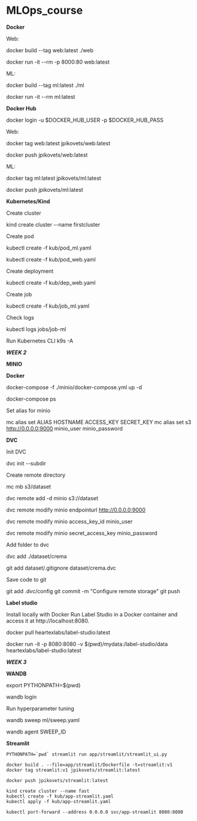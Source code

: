# MLOps_course

**Docker**

Web:

docker build --tag web:latest ./web

docker run -it --rm -p 8000:80 web:latest


ML:

docker build --tag ml:latest ./ml

docker run -it --rm ml:latest


**Docker Hub**

docker login -u $DOCKER_HUB_USER -p $DOCKER_HUB_PASS


Web:

docker tag web:latest jpikovets/web:latest

docker push jpikovets/web:latest

ML:

docker tag ml:latest jpikovets/ml:latest

docker push jpikovets/ml:latest




**Kubernetes/Kind**

Create cluster

kind create cluster --name firstcluster

Create pod

kubectl create -f kub/pod_ml.yaml

kubectl create -f kub/pod_web.yaml

Create deployment

kubectl create -f kub/dep_web.yaml

Create job

kubectl create -f kub/job_ml.yaml

Check logs

kubectl logs jobs/job-ml

Run Kubernetes CLI
k9s -A


***WEEK 2***


**MINIO**

**Docker**

docker-compose -f ./minio/docker-compose.yml up -d

docker-compose ps

Set alias for minio

mc alias set ALIAS HOSTNAME ACCESS_KEY SECRET_KEY
mc alias set s3 http://0.0.0.0:9000 minio_user minio_password


**DVC**


Init DVC

dvc init --subdir


Create remote directory

mc mb s3/dataset

dvc remote add -d minio s3://dataset

dvc remote modify minio endpointurl http://0.0.0.0:9000

dvc remote modify minio access_key_id minio_user

dvc remote modify minio secret_access_key minio_password


Add folder to dvc

dvc add ./dataset/crema

git add dataset/.gitignore dataset/crema.dvc


Save code to git

git add .dvc/config
git commit -m "Configure remote storage"
git push



**Label studio**

Install locally with Docker
Run Label Studio in a Docker container and access it at http://localhost:8080.

docker pull heartexlabs/label-studio:latest

docker run -it -p 8080:8080 -v $(pwd)/mydata:/label-studio/data heartexlabs/label-studio:latest



***WEEK 3***

**WANDB**

export PYTHONPATH=$(pwd)

wandb login


Run hyperparameter tuning

wandb sweep ml/sweep.yaml

wandb agent SWEEP_ID




**Streamlit**
```
PYTHONPATH=`pwd` streamlit run app/streamlit/streamlit_ui.py

docker build . --file=app/streamlit/Dockerfile -t=streamlit:v1
docker tag streamlit:v1 jpikovets/streamlit:latest

docker push jpikovets/streamlit:latest

kind create cluster --name fast
kubectl create -f kub/app-streamlit.yaml
kubectl apply -f kub/app-streamlit.yaml

kubectl port-forward --address 0.0.0.0 svc/app-streamlit 8080:8080
```
